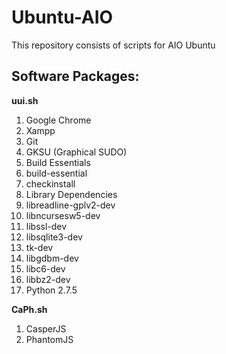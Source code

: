 # Ubuntu-AIO
This repository consists of scripts for AIO Ubuntu

## Software Packages:

<b>uui.sh</b><br>
1. Google Chrome<br>
2. Xampp<br>
3. Git<br>
4. GKSU (Graphical SUDO) <br>
5. Build Essentials
   <li> build-essential</li> 
    <li> checkinstall</li>
6. Library Dependencies<br>
    <li> libreadline-gplv2-dev</li>
    <li> libncursesw5-dev</li>
    <li> libssl-dev</li>
    <li> libsqlite3-dev</li>
    <li> tk-dev </li>
    <li> libgdbm-dev</li>
    <li> libc6-dev</li>
    <li> libbz2-dev</li>
7. Python 2.7.5<br>


<b>CaPh.sh</b><br>
1. CasperJS<br>
2. PhantomJS<br>
